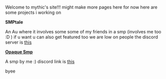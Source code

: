 Welcome to mythic's site!!!
might make more pages here for now here are some projects i working on 

<b>SMPtale</b>

An Au where it involves some some of my friends in a smp (involves me too :D ) if u want u can also get 
featured too we are low on people the discord server is <a href="https://discord.gg/E2DJ5YcPky
">this</a>

<b> <a href="https://mythic4356.github.io/OpaqueSmp/">Opaque Smp</a> </b>

A smp by me :) discord link is <a href="https://discord.gg/CZ6NtHb3s7">this</a> 

byee
